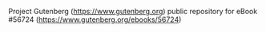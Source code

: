 Project Gutenberg (https://www.gutenberg.org) public repository for
eBook #56724 (https://www.gutenberg.org/ebooks/56724)
